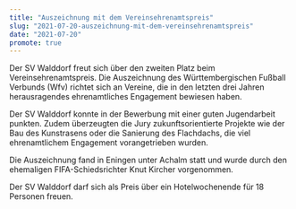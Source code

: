```yaml
---
title: "Auszeichnung mit dem Vereinsehrenamtspreis"
slug: "2021-07-20-auszeichnung-mit-dem-vereinsehrenamtspreis"
date: "2021-07-20"
promote: true
---
```

Der SV Walddorf freut sich über den zweiten Platz beim Vereinsehrenamtspreis. Die Auszeichnung des Württembergischen Fußball Verbunds (Wfv) richtet sich an Vereine, die in den letzten drei Jahren herausragendes ehrenamtliches Engagement bewiesen haben.


Der SV Walddorf konnte in der Bewerbung mit einer guten Jugendarbeit punkten. Zudem überzeugten die Jury zukunftsorientierte Projekte wie der Bau des Kunstrasens oder die Sanierung des Flachdachs, die viel ehrenamtlichem Engagement vorangetrieben wurden.


Die Auszeichnung fand in Eningen unter Achalm statt und wurde durch den ehemaligen FIFA-Schiedsrichter Knut Kircher vorgenommen.

Der SV Walddorf darf sich als Preis über ein Hotelwochenende für 18 Personen freuen.
